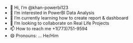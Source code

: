 - 👋 Hi, I’m @khan-powerbi123
- 👀 I’m interested in PowerBI Data Analysis 
- 🌱 I’m currently learning how to create report & dashboard 
- 💞️ I’m looking to collaborate on Real Life Projects
- 📫 How to reach me +1(773)751-9594
- 😄 Pronouns: ... He/Him


<!---
khan-powerbi123/khan-powerbi123 is a ✨ special ✨ repository because its `README.md` (this file) appears on your GitHub profile.
You can click the Preview link to take a look at your changes.
--->
